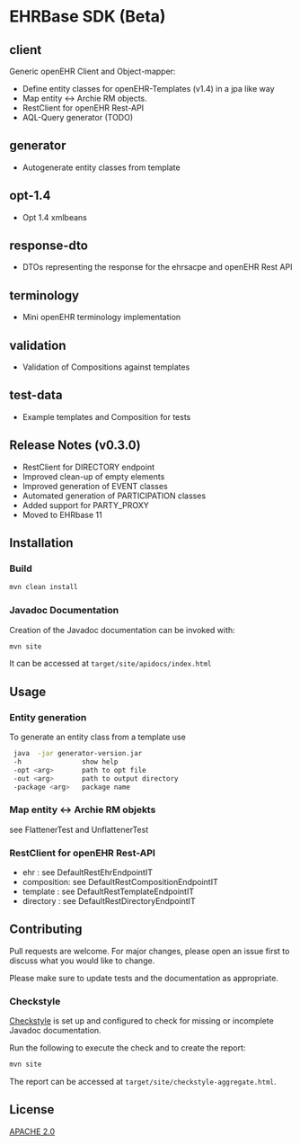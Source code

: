 # EHRBase SDK (Beta) 

## client 
Generic openEHR Client and Object-mapper:
* Define entity classes for openEHR-Templates (v1.4) in a jpa like way
* Map entity <-> Archie RM objects.
* RestClient for openEHR Rest-API 
* AQL-Query generator (TODO)

## generator 
* Autogenerate entity classes from template

## opt-1.4
* Opt 1.4 xmlbeans

## response-dto
* DTOs representing the response for the ehrsacpe and openEHR Rest API

## terminology
* Mini openEHR terminology implementation

## validation
* Validation of Compositions against templates

## test-data
* Example templates and Composition for tests

## Release Notes (v0.3.0)
* RestClient for DIRECTORY endpoint
* Improved clean-up of empty elements
* Improved generation of EVENT classes
* Automated generation of PARTICIPATION classes
* Added support for PARTY_PROXY
* Moved to EHRbase 11

## Installation

### Build
```bash
mvn clean install
```

### Javadoc Documentation

Creation of the Javadoc documentation can be invoked with:
```bash
mvn site
```

It can be accessed at `target/site/apidocs/index.html`

## Usage
###  Entity generation

To generate an entity class from a template use
```bash
 java  -jar generator-version.jar
 -h               show help
 -opt <arg>       path to opt file
 -out <arg>       path to output directory
 -package <arg>   package name
```

###  Map entity <-> Archie RM objekts

see FlattenerTest and UnflattenerTest

### RestClient for openEHR Rest-API 

- ehr : see DefaultRestEhrEndpointIT
- composition: see DefaultRestCompositionEndpointIT
- template : see DefaultRestTemplateEndpointIT
- directory : see DefaultRestDirectoryEndpointIT

## Contributing
Pull requests are welcome. For major changes, please open an issue first to discuss what you would like to change.

Please make sure to update tests and the documentation as appropriate.

### Checkstyle

[Checkstyle](https://github.com/checkstyle/checkstyle) is set up and configured to check for missing or incomplete Javadoc
documentation.

Run the following to execute the check and to create the report: 
```bash
mvn site
```

The report can be accessed at `target/site/checkstyle-aggregate.html`.

## License
[APACHE 2.0](https://www.apache.org/licenses/LICENSE-2.0)
